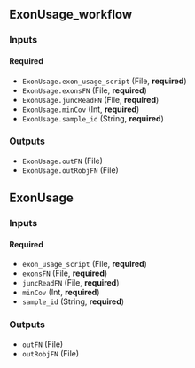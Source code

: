 
## ExonUsage_workflow

### Inputs

#### Required

  * `ExonUsage.exon_usage_script` (File, **required**)
  * `ExonUsage.exonsFN` (File, **required**)
  * `ExonUsage.juncReadFN` (File, **required**)
  * `ExonUsage.minCov` (Int, **required**)
  * `ExonUsage.sample_id` (String, **required**)

### Outputs

  * `ExonUsage.outFN` (File)
  * `ExonUsage.outRobjFN` (File)

## ExonUsage

### Inputs

#### Required

  * `exon_usage_script` (File, **required**)
  * `exonsFN` (File, **required**)
  * `juncReadFN` (File, **required**)
  * `minCov` (Int, **required**)
  * `sample_id` (String, **required**)

### Outputs

  * `outFN` (File)
  * `outRobjFN` (File)
